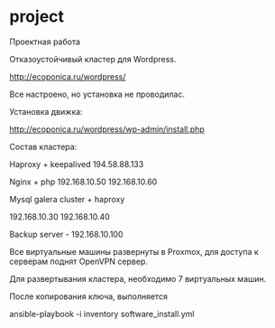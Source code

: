 # project
 Проектная работа


Отказоустойчивый кластер для Wordpress.

http://ecoponica.ru/wordpress/

Все настроено, но установка не проводилас.

Установка движка:

http://ecoponica.ru/wordpress/wp-admin/install.php

 Состав кластера:

Haproxy + keepalived
194.58.88.133

Nginx + php 
192.168.10.50
192.168.10.60

Mysql galera cluster + haproxy

192.168.10.30
192.168.10.40

Backup server - 192.168.10.100


Все виртуальные машины развернуты в Proxmox, для доступа к серверам поднят OpenVPN сервер.


Для развертывания кластера, необходимо 7 виртуальных машин.

После копирования ключа, выполняется 

ansible-playbook -i inventory software_install.yml
